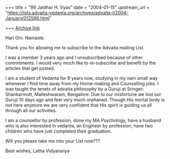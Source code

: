 +++
title = "86 Jaldhar H. Vyas"
date = "2004-01-15"
upstream_url = "https://lists.advaita-vedanta.org/archives/advaita-l/2004-January/012566.html"

+++
[Archive link](https://lists.advaita-vedanta.org/archives/advaita-l/2004-January/012566.html)

Hari Om.
Namaste.

Thank you for allowing me to subscribe to the Advaita mailing List.

I was a member 3 years ago and I unsubscribed because of other
commitments. I would very much like to re-subscribe and benefit by the
articles that get posted.

I am a student of Vedanta for 8 years now, studying in my own small way
whenever I find time away from my Home-making and Counselling jobs. I was
taught the tenets of advaita philosophy by a Guruji at Sringeri
Shankarmutt, Malleshwaram, Bangalore. Due to our misfortune we lost our
Guruji 10 days ago and feel very much orphaned. Though His mortal body is
not here anymore we are very confident that His spirit is guiding us all
through all our activities.

I am a counsellor by profession, done my MA Psychology, have a husband who
is also interested in vedanta, an Engineer by profession, have two
children who have just completed their graduation.

Will you please take me into your List now???

Best wishes,
Latha Vidyaranya


